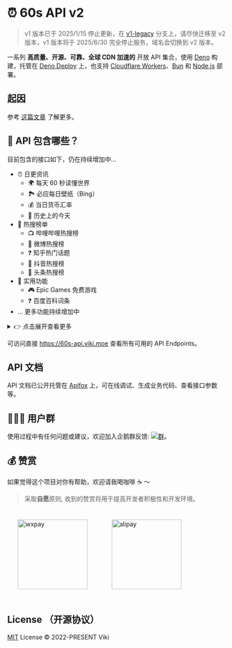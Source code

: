 # ⏰ 60s API v2

> v1 版本已于 2025/1/15 停止更新，在 [v1-legacy](https://github.com/vikiboss/60s/tree/v1-legacy) 分支上，请尽快迁移至 v2 版本，v1 版本将于 2025/6/30 完全停止服务，域名会切换到 v2 版本。

一系列 **高质量、开源、可靠、全球 CDN 加速的** 开放 API 集合，使用 [Deno](https://deno.com/) 构建，托管在 [Deno Deploy](https://deno.com/deploy) 上，也支持 [Cloudflare Workers](https://www.cloudflare.com/zh-cn/developer-platform/products/workers/)、[Bun](https://bun.sh/) 和 [Node.js](https://nodejs.org/) 部署。

## 起因

参考 [这篇文章](https://xlog.viki.moe/60s) 了解更多。

## 🍱 API 包含哪些？

目前包含的接口如下，仍在持续增加中...

- ⏰ 日更资讯
  - 🌍 每天 60 秒读懂世界
  - 🏞️ 必应每日壁纸（Bing）
  - 💰 当日货币汇率
  - 📅 历史上的今天
- 🎉 热搜榜单
  - 📺 哔哩哔哩热搜榜
  - 🦊 微博热搜榜
  - ❓ 知乎热门话题
  - 🎵 抖音热搜榜
  - 📰 头条热搜榜
- 🚀 实用功能
  - 🎮 Epic Games 免费游戏
  - ❓ 百度百科词条
- ... 更多功能持续增加中

<details>
<summary>👉 点击展开查看更多</summary>

  - 🐦 【API 文档待完善】获取 [OG](https://ogp.me/) 信息
  - 🌈 【API 文档待完善】Hash 转换（包含 `md5`、`base64`、`URL`、`sha1/sha256/sha512`、`gzip`、`deflate`、`brotli`）
  - 📡 【API 文档待完善】IP 检测
  - 🌍 【API 文档待完善】有道翻译
  - 📖 【API 文档待完善】答案之书
  - ✨ 【API 文档待完善】随机运势
  - 💬 【API 文档待完善】随机一言
  - 🤣 【API 文档待完善】随机段子
  - 🤭 【API 文档待完善】随机骚话
  - 🎤 【API 文档待完善】随机唱歌音频

</details>

可访问直接 https://60s-api.viki.moe 查看所有可用的 API Endpoints。 

## API 文档

API 文档已公开托管在 [Apifox](https://docs.60s-api.viki.moe) 上，可在线调试、生成业务代码、查看接口参数等。

## 🧑‍🤝‍🧑 用户群

使用过程中有任何问题或建议，欢迎加入企鹅群反馈: [![群](https://img.shields.io/badge/%E4%BC%81%E9%B9%85%E7%BE%A4-595941841-ff69b4)](https://qm.qq.com/q/RpJXzgfAMG)。

## 💰 赞赏

如果觉得这个项目对你有帮助，欢迎请我喝咖啡 ☕️ ～

> 采取**自愿**原则, 收到的赞赏将用于提高开发者积极性和开发环境。

<div id='readme-reward' style="display: flex; gap: 8px; flex-wrap: wrap; width: 100%">
  <img src="https://smms.viki.moe/2022/11/16/X2kFMdaxvSc1V5P.jpg" alt="wxpay" height="160px"style="margin: 24px;"/>
  <img src="https://smms.viki.moe/2022/11/16/vZ4xkCopKRmIFVX.jpg" alt="alipay" height="160px" style="margin:24px;"/>
</div>

## License （开源协议）

[MIT](license) License © 2022-PRESENT Viki
